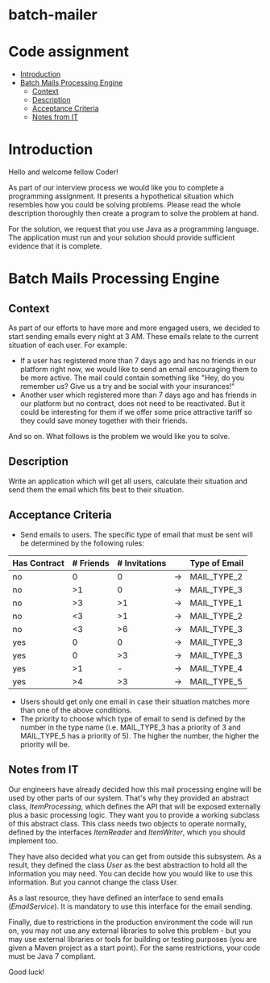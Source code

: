 # batch-mailer

Code assignment
=============================


- [Introduction](#introduction)
- [Batch Mails Processing Engine](#batch-mails-processing-engine)
  - [Context](#context)
  - [Description](#description)
  - [Acceptance Criteria](#acceptance-criteria)
  - [Notes from IT](#notes-from-it)










Introduction
=============================

Hello and welcome fellow Coder!

As part of our interview process we would like you to complete a programming assignment. It presents a hypothetical situation which resembles how you could be solving problems. Please read the whole description thoroughly
then create a program to solve the problem at hand.

For the solution, we request that you use Java as a programming language. The application must run and your solution should provide sufficient evidence that it is complete.

Batch Mails Processing Engine
=============================

Context
-------

As part of our efforts to have more and more engaged users, we decided to start sending emails every night at 3 AM.
These emails relate to the current situation of each user. For example:

* If a user has registered more than 7 days ago and has no friends in our platform right now, we would like to send an
email encouraging them to be more active. The mail could contain something like "Hey, do you remember us? Give us a try
and be social with your insurances!"
* Another user which registered more than 7 days ago and has friends in our platform but no contract, does not need to be
reactivated. But it could be interesting for them if we offer some price attractive tariff so they could save money together
with their friends.

And so on. What follows is the problem we would like you to solve.

Description
-----------

Write an application which will get all users, calculate their situation and send them the email which fits best to
their situation.

Acceptance Criteria
-------------------

* Send emails to users. The specific type of email that must be sent will be determined by the following rules:

| Has Contract | # Friends | # Invitations |    | Type of Email |
| -------------|-----------|---------------|----|---------------|
|     no       |     0     |       0       | -> |  MAIL_TYPE_2  |
|     no       |     >1    |       0       | -> |  MAIL_TYPE_3  |
|     no       |     >3    |       >1      | -> |  MAIL_TYPE_1  |
|     no       |     <3    |       >1      | -> |  MAIL_TYPE_2  |
|     no       |     <3    |       >6      | -> |  MAIL_TYPE_3  |
|     yes      |     0     |       0       | -> |  MAIL_TYPE_3  |
|     yes      |     0     |       >3      | -> |  MAIL_TYPE_3  |
|     yes      |     >1    |       -       | -> |  MAIL_TYPE_4  |
|     yes      |     >4    |       >3      | -> |  MAIL_TYPE_5  |

* Users should get only one email in case their situation matches more than one of the above conditions.
* The priority to choose which type of email to send is defined by the number in the type name (i.e. MAIL_TYPE_3 has
 a priority of 3 and MAIL_TYPE_5 has a priority of 5). The higher the number, the higher the priority will be.

Notes from IT
-------------

Our engineers have already decided how this mail processing engine will be used by other parts of our system. That's
why they provided an abstract class, *ItemProcessing*, which defines the API that will be exposed externally plus a
basic processing logic. They want you to provide a working subclass of this abstract class. This class needs two
objects to operate normally, defined by the interfaces *ItemReader* and *ItemWriter*, which you should implement too.

They have also decided what you can get from outside this subsystem. As a result, they defined the class *User* as
the best abstraction to hold all the information you may need. You can decide how you would like to use this
information. But you cannot change the class User.

As a last resource, they have defined an interface to send emails (_EmailService_). It is mandatory to use this
interface for the email sending.

Finally, due to restrictions in the production environment the code will run on, you may not use any external libraries
to solve this problem - but you may use external libraries or tools for building or testing purposes (you are given a
Maven project as a start point). For the same restrictions, your code must be Java 7 compliant.














Good luck!  


